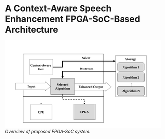 
# A Context-Aware Speech Enhancement FPGA-SoC-Based Architecture
![](./Documentation/Figs/Overview.svg)
*Overview of proposed FPGA-SoC system.*
<link href="{{ site.baseurl }}/Style_README.css" rel="stylesheet">
